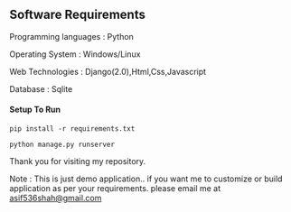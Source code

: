 ## Software Requirements
Programming languages : Python

Operating System      : Windows/Linux

Web Technologies      : Django(2.0),Html,Css,Javascript

Database              : Sqlite


#### Setup To Run
```
pip install -r requirements.txt
```
```
python manage.py runserver
```

Thank you for visiting my repository.

Note : This is just demo application.. if you want me to customize or build application as per your requirements. please email me at asif536shah@gmail.com
